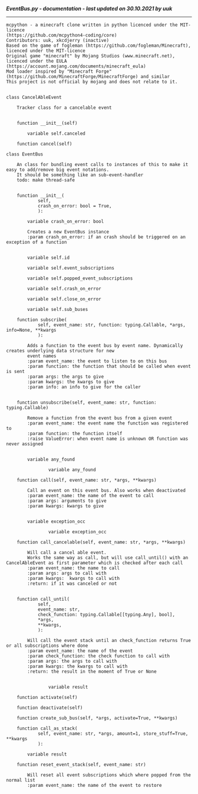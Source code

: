 ***EventBus.py - documentation - last updated on 30.10.2021 by uuk***
___

    mcpython - a minecraft clone written in python licenced under the MIT-licence 
    (https://github.com/mcpython4-coding/core)
    Contributors: uuk, xkcdjerry (inactive)
    Based on the game of fogleman (https://github.com/fogleman/Minecraft), licenced under the MIT-licence
    Original game "minecraft" by Mojang Studios (www.minecraft.net), licenced under the EULA
    (https://account.mojang.com/documents/minecraft_eula)
    Mod loader inspired by "Minecraft Forge" (https://github.com/MinecraftForge/MinecraftForge) and similar
    This project is not official by mojang and does not relate to it.


    class CancelAbleEvent
        
        Tracker class for a cancelable event


        function __init__(self)

            variable self.canceled

        function cancel(self)

    class EventBus
        
        An class for bundling event calls to instances of this to make it easy to add/remove big event notations.
        It should be something like an sub-event-handler
        todo: make thread-safe


        function __init__(
                self,
                crash_on_error: bool = True,
                ):

            variable crash_on_error: bool
            
            Creates a new EventBus instance
            :param crash_on_error: if an crash should be triggered on an exception of a function


            variable self.id

            variable self.event_subscriptions

            variable self.popped_event_subscriptions

            variable self.crash_on_error

            variable self.close_on_error

            variable self.sub_buses

        function subscribe(
                self, event_name: str, function: typing.Callable, *args, info=None, **kwargs
                ):
            
            Adds a function to the event bus by event name. Dynamically creates underlying data structure for new
            event names
            :param event_name: the event to listen to on this bus
            :param function: the function that should be called when event is sent
            :param args: the args to give
            :param kwargs: the kwargs to give
            :param info: an info to give for the caller


        function unsubscribe(self, event_name: str, function: typing.Callable)
            
            Remove a function from the event bus from a given event
            :param event_name: the event name the function was registered to
            :param function: the function itself
            :raise ValueError: when event name is unknown OR function was never assigned


            variable any_found

                    variable any_found

        function call(self, event_name: str, *args, **kwargs)
            
            Call an event on this event bus. Also works when deactivated
            :param event_name: the name of the event to call
            :param args: arguments to give
            :param kwargs: kwargs to give


            variable exception_occ

                    variable exception_occ

        function call_cancelable(self, event_name: str, *args, **kwargs)
            
            Will call a cancel able event.
            Works the same way as call, but will use call_until() with an CancelAbleEvent as first parameter which is checked after each call
            :param event_name: the name to call
            :param args: args to call with
            :param kwargs:  kwargs to call with
            :return: if it was canceled or not


        function call_until(
                self,
                event_name: str,
                check_function: typing.Callable[[typing.Any], bool],
                *args,
                **kwargs,
                ):
            
            Will call the event stack until an check_function returns True or all subscriptions where done
            :param event_name: the name of the event
            :param check_function: the check function to call with
            :param args: the args to call with
            :param kwargs: the kwargs to call with
            :return: the result in the moment of True or None


                    variable result

        function activate(self)

        function deactivate(self)

        function create_sub_bus(self, *args, activate=True, **kwargs)

        function call_as_stack(
                self, event_name: str, *args, amount=1, store_stuff=True, **kwargs
                ):

            variable result

        function reset_event_stack(self, event_name: str)
            
            Will reset all event subscriptions which where popped from the normal list
            :param event_name: the name of the event to restore
